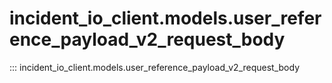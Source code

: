 # incident_io_client.models.user_reference_payload_v2_request_body

::: incident_io_client.models.user_reference_payload_v2_request_body